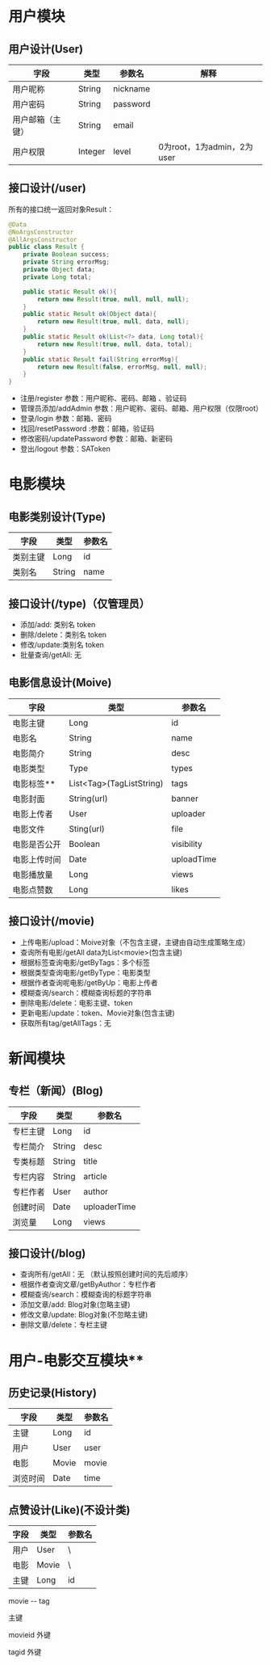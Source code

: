 # 用户模块



## 用户设计(User)

| 字段             | 类型    | 参数名   | 解释                       |
| ---------------- | ------- | -------- | -------------------------- |
| 用户昵称         | String  | nickname |                            |
| 用户密码         | String  | password |                            |
| 用户邮箱（主键） | String  | email    |                            |
| 用户权限         | Integer | level    | 0为root，1为admin，2为user |

## 接口设计(/user)

所有的接口统一返回对象Result：

```java
@Data
@NoArgsConstructor
@AllArgsConstructor
public class Result {
    private Boolean success;
    private String errorMsg;
    private Object data;
    private Long total;

    public static Result ok(){
        return new Result(true, null, null, null);
    }
    public static Result ok(Object data){
        return new Result(true, null, data, null);
    }
    public static Result ok(List<?> data, Long total){
        return new Result(true, null, data, total);
    }
    public static Result fail(String errorMsg){
        return new Result(false, errorMsg, null, null);
    }
}
```



- 注册/register    参数：用户昵称、密码、邮箱 、验证码
- 管理员添加/addAdmin  参数：用户昵称、密码、邮箱、用户权限（仅限root）
- 登录/login 参数：邮箱、密码
- 找回/resetPassword :参数：邮箱，验证码
- 修改密码/updatePassword 参数：邮箱、新密码
- 登出/logout 参数：SAToken

# 电影模块

## 电影类别设计(Type)

| 字段     | 类型   | 参数名 |
| -------- | ------ | ------ |
| 类别主键 | Long   | id     |
| 类别名   | String | name   |

## 接口设计(/type)（仅管理员）

- 添加/add: 类别名 token
- 删除/delete：类别名 token
- 修改/update:类别名 token
- 批量查询/getAll: 无

## 电影信息设计(Moive)

| 字段         | 类型                      | 参数名     |
| ------------ | ------------------------- | ---------- |
| 电影主键     | Long                      | id         |
| 电影名       | String                    | name       |
| 电影简介     | String                    | desc       |
| 电影类型     | Type                      | types      |
| 电影标签**   | List<Tag\>(TagListString) | tags       |
| 电影封面     | String(url)               | banner     |
| 电影上传者   | User                      | uploader   |
| 电影文件     | Sting(url)                | file       |
| 电影是否公开 | Boolean                   | visibility |
| 电影上传时间 | Date                      | uploadTime |
| 电影播放量   | Long                      | views      |
| 电影点赞数   | Long                      | likes      |

## 接口设计(/movie)

- 上传电影/upload：Moive对象（不包含主键，主键由自动生成策略生成）
- 查询所有电影/getAll data为List<movie\>(包含主键)
- 根据标签查询电影/getByTags：多个标签
- 根据类型查询电影/getByType：电影类型
- 根据作者查询呢电影/getByUp：电影上传者
- 模糊查询/search：模糊查询标题的字符串
- 删除电影/delete：电影主键、token
- 更新电影/update：token、Movie对象(包含主键)
- 获取所有tag/getAllTags：无



# 新闻模块

## 专栏（新闻）(Blog)

| 字段    | 类型     | 参数名         |
|-------|--------|-------------|
| 专栏主键  | Long   | id          |
| 专栏简介  | String | desc        |
| 专类标题  | String | title       |
| 专栏内容  | String | article     |
| 专栏作者  | User   | author      |
| 创建时间  | Date   | uploaderTime |
| 浏览量   | Long   | views       |

## 接口设计(/blog)

- 查询所有/getAll：无 （默认按照创建时间的先后顺序）
- 根据作者查询文章/getByAuthor：专栏作者
- 模糊查询/search：模糊查询的标题字符串
- 添加文章/add: Blog对象(忽略主键)
- 修改文章/update: Blog对象(不忽略主键)
- 删除文章/delete：专栏主键

# 用户-电影交互模块**

## 历史记录(History)

| 字段     | 类型  | 参数名 |
| -------- | ----- | ------ |
| 主键     | Long  | id     |
| 用户     | User  | user   |
| 电影     | Movie | movie  |
| 浏览时间 | Date  | time   |



## 点赞设计(Like)(不设计类)

| 字段 | 类型  | 参数名 |
| ---- | ----- | ------ |
| 用户 | User  | \      |
| 电影 | Movie | \      |
| 主键 | Long  | id     |





movie -- tag

主键

movieid 外键

tagid 外键
